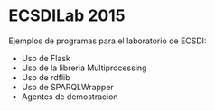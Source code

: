 ECSDILab 2015
=============

Ejemplos de programas para el laboratorio de ECSDI:

* Uso de Flask
* Uso de la libreria Multiprocessing
* Uso de rdflib
* Uso de SPARQLWrapper
* Agentes de demostracion
